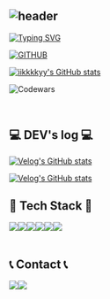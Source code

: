 <div align="left">
  
![header](https://capsule-render.vercel.app/api?type=waving&color=86E9DC&text=&animation=twinkling&height=80)
---
[![Typing SVG](https://readme-typing-svg.demolab.com?font=Alkatra&weight=500&size=45&duration=3500&pause=3&color=86E9DC&center=false&vCenter=false&multiline=true&repeat=true&width=1000&height=100&lines=Welcome+to+iikkkkyy's+GitHub!👋)](https://git.io/typing-svg)

[![GITHUB](https://hits.seeyoufarm.com/api/count/incr/badge.svg?url=https%3A%2F%2Fgithub.com%2Fkimkangtae&count_bg=%23F29494&title_bg=%232F2E2E&icon=github.svg&icon_color=%23FFFFFF&title=GITHUB&edge_flat=false)](https://github.com/kimkangtae)

[![iikkkkyy's GitHub stats](https://github-readme-stats.vercel.app/api?username=kimkangtae&include_all_commits=true&theme=nord&hide_border=true&count_private=true)](https://github.com/kimkangtae/github-readme-stats)

![Codewars](https://github.r2v.ch/codewars?user=kimkangtae&stroke=COLOR)


<br>

## 💻 DEV's log 💻

[![Velog's GitHub stats](https://velog-readme-stats.vercel.app/api/badge?name=iikkkkyy)](https://velog.io/@iikkkkyy) 

[![Velog's GitHub stats](https://velog-readme-stats.vercel.app/api?name=ttt9977)](https://github.com/eungyeole/velog-readme-stats)



  ## 🔨 Tech Stack 🔨
  <div style="display:flex; flex-direction:row;">
    <img src="https://img.shields.io/badge/Dart-0175C2?style=for-the-badge&logo=Dart&logoColor=white">
    <img src="https://img.shields.io/badge/Flutter-02569B?style=for-the-badge&logo=Flutter&logoColor=white">
    <img src="https://img.shields.io/badge/Java-FF7800?style=for-the-badge&logo=Java&logoColor=white">
    <br>
    <img src="https://img.shields.io/badge/Linux-FCC624?style=for-the-badge&logo=Linux&logoColor=white">
    <img src="https://img.shields.io/badge/Oracle-F80000?style=for-the-badge&logo=Oracle&logoColor=white">
    <img src="https://img.shields.io/badge/PostgreSQL-4169E1?style=for-the-badge&logo=PostgreSQL&logoColor=white">
  </div></br>
  </div>

  ## 📞 Contact 📞
  <div style="display:flex; flex-direction:row;">
      <a href="https://www.instagram.com/iikkkkyy/">
          <img src="https://img.shields.io/badge/Instagram-E4405F?style=for-the-badge&logo=Instagram&logoColor=white"> 
      </a>
      <a href="mailto:tt997768@gmail.com">
          <img src="https://img.shields.io/badge/Gmail-EA4335?style=for-the-badge&logo=Gmail&logoColor=white"> 
      </a>
  </div><br>



</div><br>
</div>


